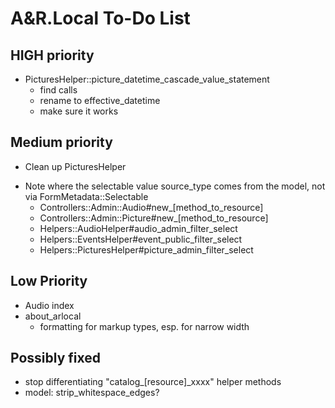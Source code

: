 # A&R.Local To-Do List


## HIGH priority

  - PicturesHelper::picture_datetime_cascade_value_statement
    - find calls
    - rename to effective_datetime
    - make sure it works


## Medium priority

- Clean up PicturesHelper

+ Note where the selectable value source_type comes from the model, not via FormMetadata::Selectable
  - Controllers::Admin::Audio#new_[method_to_resource]
  - Controllers::Admin::Picture#new_[method_to_resource]
  - Helpers::AudioHelper#audio_admin_filter_select
  - Helpers::EventsHelper#event_public_filter_select
  - Helpers::PicturesHelper#picture_admin_filter_select


## Low Priority

  - Audio index
  - about_arlocal
    - formatting for markup types, esp. for narrow width


## Possibly fixed

  + stop differentiating "catalog_[resource]_xxxx" helper methods
  + model: strip_whitespace_edges?
